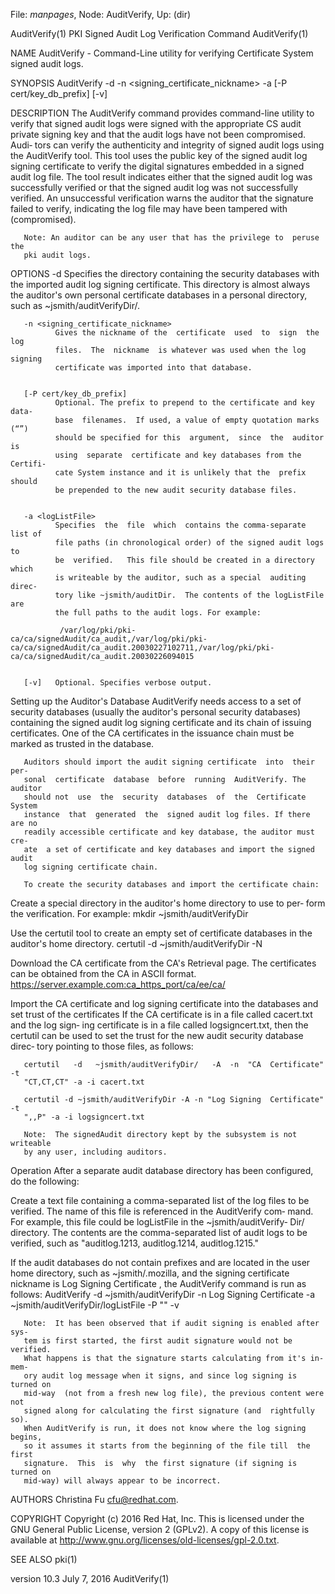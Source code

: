 File: *manpages*,  Node: AuditVerify,  Up: (dir)

AuditVerify(1)     PKI Signed Audit Log Verification Command    AuditVerify(1)



NAME
       AuditVerify  -  Command-Line  utility  for verifying Certificate System
       signed audit logs.


SYNOPSIS
       AuditVerify -d <dbdir> -n <signing_certificate_nickname> -a <logListFile> [-P cert/key_db_prefix] [-v]


DESCRIPTION
       The AuditVerify command provides command-line utility  to  verify  that
       signed  audit  logs  were  signed with the appropriate CS audit private
       signing key and that the audit logs have not been  compromised.   Audi‐
       tors  can  verify  the  authenticity and integrity of signed audit logs
       using the AuditVerify tool. This tool uses the public key of the signed
       audit log signing certificate to verify the digital signatures embedded
       in a signed audit log file. The tool result indicates either  that  the
       signed audit log was successfully verified or that the signed audit log
       was not successfully verified. An unsuccessful verification  warns  the
       auditor  that  the  signature failed to verify, indicating the log file
       may have been tampered with (compromised).

       Note: An auditor can be any user that has the privilege to  peruse  the
       pki audit logs.


OPTIONS
       -d <dbdir>
              Specifies  the  directory containing the security databases with
              the imported audit log signing certificate.  This  directory  is
              almost  always  the auditor's own personal certificate databases
              in a personal directory, such as ~jsmith/auditVerifyDir/.


       -n <signing_certificate_nickname>
              Gives the nickname of the  certificate  used  to  sign  the  log
              files.  The  nickname  is whatever was used when the log signing
              certificate was imported into that database.


       [-P cert/key_db_prefix]
              Optional. The prefix to prepend to the certificate and key data‐
              base  filenames.  If used, a value of empty quotation marks (“”)
              should be specified for this  argument,  since  the  auditor  is
              using  separate  certificate and key databases from the Certifi‐
              cate System instance and it is unlikely that the  prefix  should
              be prepended to the new audit security database files.


       -a <logListFile>
              Specifies  the  file  which  contains the comma-separate list of
              file paths (in chronological order) of the signed audit logs  to
              be  verified.   This file should be created in a directory which
              is writeable by the auditor, such as a special  auditing  direc‐
              tory like ~jsmith/auditDir.  The contents of the logListFile are
              the full paths to the audit logs. For example:

               /var/log/pki/pki-ca/ca/signedAudit/ca_audit,/var/log/pki/pki-ca/ca/signedAudit/ca_audit.20030227102711,/var/log/pki/pki-ca/ca/signedAudit/ca_audit.20030226094015


       [-v]   Optional. Specifies verbose output.


Setting up the Auditor's Database
       AuditVerify needs access to a set of security  databases  (usually  the
       auditor's  personal security databases) containing the signed audit log
       signing certificate and its chain of issuing certificates. One  of  the
       CA  certificates in the issuance chain must be marked as trusted in the
       database.

       Auditors should import the audit signing certificate  into  their  per‐
       sonal  certificate  database  before  running  AuditVerify. The auditor
       should not  use  the  security  databases  of  the  Certificate  System
       instance  that  generated  the  signed audit log files. If there are no
       readily accessible certificate and key database, the auditor must  cre‐
       ate  a set of certificate and key databases and import the signed audit
       log signing certificate chain.

       To create the security databases and import the certificate chain:


   Create a special directory in the auditor's home directory to use  to  per‐
       form the verification. For example:
       mkdir ~jsmith/auditVerifyDir


   Use  the  certutil  tool to create an empty set of certificate databases in
       the auditor's home directory.
       certutil -d ~jsmith/auditVerifyDir -N


   Download the CA certificate from the CA's Retrieval page. The  certificates
       can be obtained from the CA in ASCII format.
       https://server.example.com:ca_https_port/ca/ee/ca/


   Import  the  CA  certificate and log signing certificate into the databases
       and set trust of the certificates
       If the CA certificate is in a file called cacert.txt and the log  sign‐
       ing  certificate is in a file called logsigncert.txt, then the certutil
       can be used to set the trust for the new audit security database direc‐
       tory pointing to those files, as follows:

       certutil   -d   ~jsmith/auditVerifyDir/   -A  -n  "CA  Certificate"  -t
       "CT,CT,CT" -a -i cacert.txt

       certutil -d ~jsmith/auditVerifyDir -A -n "Log Signing  Certificate"  -t
       ",,P" -a -i logsigncert.txt

       Note:  The signedAudit directory kept by the subsystem is not writeable
       by any user, including auditors.


Operation
       After a separate audit database directory has been configured,  do  the
       following:

   Create a text file containing a comma-separated list of the log files to be
       verified. The name of this file is referenced in the  AuditVerify  com‐
       mand.
       For example, this file could be logListFile in the ~jsmith/auditVerify‐
       Dir/ directory. The contents are the comma-separated list of audit logs
       to be verified, such as "auditlog.1213, auditlog.1214, auditlog.1215."


   If  the audit databases do not contain prefixes and are located in the user
       home directory, such as ~jsmith/.mozilla, and the  signing  certificate
       nickname is Log Signing Certificate , the AuditVerify command is run as
       follows:
       AuditVerify -d ~jsmith/auditVerifyDir -n  Log  Signing  Certificate  -a
       ~jsmith/auditVerifyDir/logListFile -P "" -v

       Note:  It has been observed that if audit signing is enabled after sys‐
       tem is first started, the first audit signature would not be  verified.
       What happens is that the signature starts calculating from it's in-mem‐
       ory audit log message when it signs, and since log signing is turned on
       mid-way  (not from a fresh new log file), the previous content were not
       signed along for calculating the first signature (and  rightfully  so).
       When AuditVerify is run, it does not know where the log signing begins,
       so it assumes it starts from the beginning of the file till  the  first
       signature.  This  is  why  the first signature (if signing is turned on
       mid-way) will always appear to be incorrect.



AUTHORS
       Christina Fu <cfu@redhat.com>.


COPYRIGHT
       Copyright (c) 2016 Red Hat, Inc. This is licensed under the GNU General
       Public  License, version 2 (GPLv2). A copy of this license is available
       at http://www.gnu.org/licenses/old-licenses/gpl-2.0.txt.


SEE ALSO
       pki(1)



version 10.3                     July 7, 2016                   AuditVerify(1)
